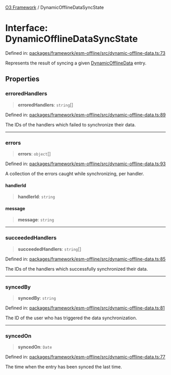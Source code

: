 [O3 Framework](../API.md) / DynamicOfflineDataSyncState

# Interface: DynamicOfflineDataSyncState

Defined in: [packages/framework/esm-offline/src/dynamic-offline-data.ts:73](https://github.com/openmrs/openmrs-esm-core/blob/85cde3ce59cd3d29230c98040a3f53525e808725/packages/framework/esm-offline/src/dynamic-offline-data.ts#L73)

Represents the result of syncing a given [DynamicOfflineData](DynamicOfflineData.md) entry.

## Properties

### erroredHandlers

> **erroredHandlers**: `string`[]

Defined in: [packages/framework/esm-offline/src/dynamic-offline-data.ts:89](https://github.com/openmrs/openmrs-esm-core/blob/85cde3ce59cd3d29230c98040a3f53525e808725/packages/framework/esm-offline/src/dynamic-offline-data.ts#L89)

The IDs of the handlers which failed to synchronize their data.

***

### errors

> **errors**: `object`[]

Defined in: [packages/framework/esm-offline/src/dynamic-offline-data.ts:93](https://github.com/openmrs/openmrs-esm-core/blob/85cde3ce59cd3d29230c98040a3f53525e808725/packages/framework/esm-offline/src/dynamic-offline-data.ts#L93)

A collection of the errors caught while synchronizing, per handler.

#### handlerId

> **handlerId**: `string`

#### message

> **message**: `string`

***

### succeededHandlers

> **succeededHandlers**: `string`[]

Defined in: [packages/framework/esm-offline/src/dynamic-offline-data.ts:85](https://github.com/openmrs/openmrs-esm-core/blob/85cde3ce59cd3d29230c98040a3f53525e808725/packages/framework/esm-offline/src/dynamic-offline-data.ts#L85)

The IDs of the handlers which successfully synchronized their data.

***

### syncedBy

> **syncedBy**: `string`

Defined in: [packages/framework/esm-offline/src/dynamic-offline-data.ts:81](https://github.com/openmrs/openmrs-esm-core/blob/85cde3ce59cd3d29230c98040a3f53525e808725/packages/framework/esm-offline/src/dynamic-offline-data.ts#L81)

The ID of the user who has triggered the data synchronization.

***

### syncedOn

> **syncedOn**: `Date`

Defined in: [packages/framework/esm-offline/src/dynamic-offline-data.ts:77](https://github.com/openmrs/openmrs-esm-core/blob/85cde3ce59cd3d29230c98040a3f53525e808725/packages/framework/esm-offline/src/dynamic-offline-data.ts#L77)

The time when the entry has been synced the last time.
